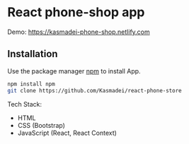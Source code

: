 # React phone-shop app
Demo: https://kasmadei-phone-shop.netlify.com

## Installation

Use the package manager [npm](https://www.npmjs.com/) to install App.

```bash
npm install npm
git clone https://github.com/Kasmadei/react-phone-store
```
Tech Stack:
- HTML
- CSS (Bootstrap)
- JavaScript (React, React Context)

